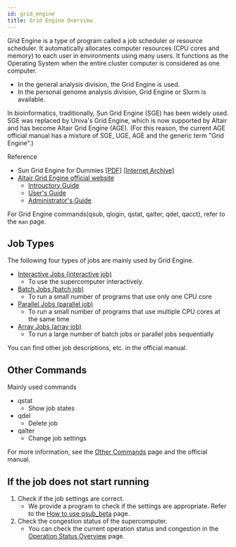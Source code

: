 ```yaml
---
id: grid_engine
title: Grid Engine Overview
---
```


Grid Engine is a type of program called a job scheduler or resource scheduler. It automatically allocates computer resources (CPU cores and memory) to each user in environments using many users.
It functions as the Operating System when the entire cluster computer is considered as one computer.

- In the general analysis division, the Grid Engine is used.
- In the personal genome analysis division, Grid Engine or Slurm is available.

In bioinformatics, traditionally, Sun Grid Engine (SGE) has been widely used. SGE was replaced by Univa's Grid Engine, which is now supported by Altair and has become Altair Grid Engine (AGE). (For this reason, the current AGE official manual has a mixture of SGE, UGE, AGE and the generic term "Grid Engine".)

Reference

- Sun Grid Engine for Dummies [[PDF]](Sun_Grid_Engine_for_Dummies.pdf) [[Internet Archive]](http://web.archive.org/web/20151011170032/https://blogs.oracle.com/templedf/entry/sun_grid_engine_for_dummies)
- [Altair Grid Engine official website](https://www.altair.com/grid-engine/)
    - [Introuctory Guide](https://2021.help.altair.com/2021.1/AltairGridEngine/8.7.0/IntroductionGE.pdf)
    - [User's Guide](https://2021.help.altair.com/2021.1/AltairGridEngine/8.7.0/UsersGuideGE.pdf)
    - [Administrator's Guide](https://2021.help.altair.com/2021.1/AltairGridEngine/8.7.0/AdminsGuideGE.pdf)


For Grid Engine commands(qsub, qlogin, qstat, qalter, qdel, qacct), refer to the `man` page.


## Job Types

The following four types of jobs are mainly used by Grid Engine.

- [Interactive Jobs (interactive job)](/software/grid_engine/interactive_jobs)
    - To use the supercomputer interactively.
- [Batch Jobs (batch job)](/software/grid_engine/batch_jobs)
    - To run a small number of programs that use only one CPU core
- [Parallel Jobs (parallel job)](/software/grid_engine/parallel_jobs)
    - To run a small number of programs that use multiple CPU cores at the same time
- [Array Jobs (array job)](/software/grid_engine/array_jobs)
    - To run a large number of batch jobs or parallel jobs sequentially

You can find other job descriptions, etc. in the official manual.

## Other Commands

Mainly used commands

- qstat
    - Show job states
- qdel
    - Delete job
- qalter
    - Change job settings

For more information, see the [Other Commands](/software/grid_engine/other_commands) page and the official manual.

## If the job does not start running

1. Check if the job settings are correct.
    - We provide a program to check if the settings are appropriate. Refer to the [How to use qsub_beta](/software/qsub_beta) page. 
2. Check the congestion status of the supercomputer.
    - You can check the current operation status and congestion in the [Operation Status Overview](/operation) page.
